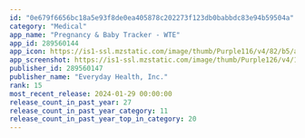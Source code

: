```yaml
---
id: "0e679f6656bc18a5e93f8de0ea405878c202273f123db0babbdc83e94b59504a"
category: "Medical"
app_name: "Pregnancy & Baby Tracker - WTE"
app_id: 289560144
app_icon: https://is1-ssl.mzstatic.com/image/thumb/Purple116/v4/82/b5/a6/82b5a66e-a289-cc65-1ada-018259d48747/AppIcon-0-0-1x_U007emarketing-0-7-0-85-220.png/1024x1024bb.png
app_screenshot: https://is1-ssl.mzstatic.com/image/thumb/Purple126/v4/11/4a/70/114a7074-c123-99f0-8dc1-a1258ff4740a/3df29996-594b-4fbe-8c88-fce945873ac3_1284x2778_1.jpg/1284x2778bb.png
publisher_id: 289560147
publisher_name: "Everyday Health, Inc."
rank: 15
most_recent_release: 2024-01-29 00:00:00
release_count_in_past_year: 27
release_count_in_past_year_category: 11
release_count_in_past_year_top_in_category: 20
---
```

